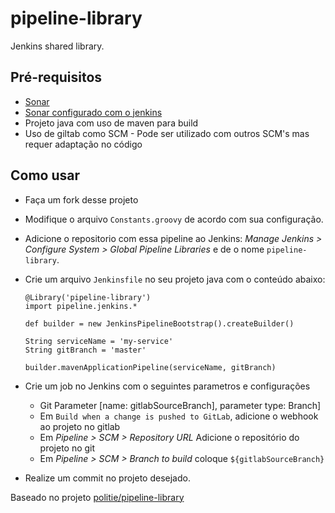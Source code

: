 # pipeline-library
Jenkins shared library. 

Pré-requisitos
----------
* [Sonar](https://www.sonarqube.org/)
* [Sonar configurado com o jenkins](https://medium.com/@kaiofelixdeoliveira/integra%C3%A7%C3%A3o-continua-com-jenkins-e-sonarqube-9510ea7dfda9)
* Projeto java com uso de maven para build
* Uso de giltab como SCM - Pode ser utilizado com outros SCM's mas requer adaptação no código



Como usar
----------
* Faça um fork desse projeto
* Modifique o arquivo `Constants.groovy` de acordo com sua configuração.
* Adicione o repositorio com essa pipeline ao Jenkins: *Manage Jenkins > Configure System > Global Pipeline Libraries* e de o nome `pipeline-library`.
* Crie um arquivo `Jenkinsfile` no seu projeto java com o conteúdo abaixo:
    ```
    @Library('pipeline-library')
    import pipeline.jenkins.*

    def builder = new JenkinsPipelineBootstrap().createBuilder()

    String serviceName = 'my-service'
    String gitBranch = 'master'

    builder.mavenApplicationPipeline(serviceName, gitBranch)
    ```

* Crie um job no Jenkins com o seguintes parametros e configurações
    * Git Parameter [name: gitlabSourceBranch], parameter type: Branch]
    * Em `Build when a change is pushed to GitLab`, adicione o webhook ao projeto no gitlab
    * Em *Pipeline > SCM > Repository URL* Adicione o repositório do projeto no git
    * Em *Pipeline > SCM > Branch to build* coloque `${gitlabSourceBranch}`
            

* Realize um commit no projeto desejado.


Baseado no projeto [politie/pipeline-library](https://github.com/politie/pipeline-library)

